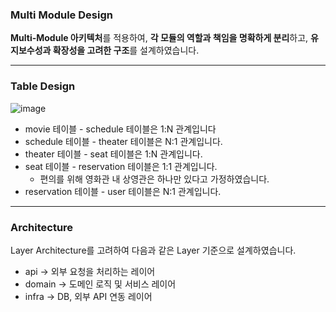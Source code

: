 ### Multi Module Design

**Multi-Module 아키텍처**를 적용하여, **각 모듈의 역할과 책임을 명확하게 분리**하고, **유지보수성과 확장성을 고려한 구조**를 설계하였습니다.

---

### Table Design

![image](https://github.com/user-attachments/assets/ec35368e-b680-4a6a-985f-649aadf7aefa)

- movie 테이블 - schedule 테이블은 1:N 관계입니다
- schedule 테이블 - theater 테이블은 N:1 관계입니다.
- theater 테이블 - seat 테이블은 1:N 관계입니다.
- seat 테이블 - reservation 테이블은 1:1 관계입니다.
    - 편의를 위해 영화관 내 상영관은 하나만 있다고 가정하였습니다.
- reservation 테이블 - user 테이블은 N:1 관계입니다.

---

### Architecture

Layer Architecture를 고려하여 다음과 같은 Layer 기준으로 설계하였습니다.

- api → 외부 요청을 처리하는 레이어
- domain → 도메인 로직 및 서비스 레이어
- infra → DB, 외부 API 연동 레이어